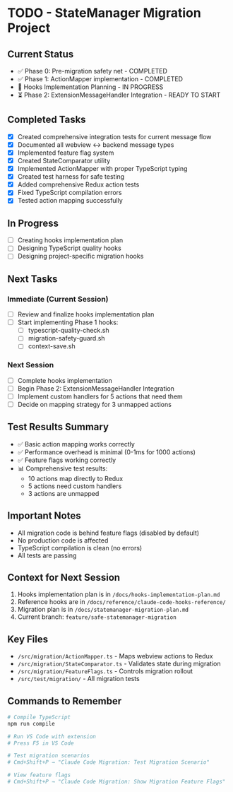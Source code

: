 # TODO - StateManager Migration Project

## Current Status
- ✅ Phase 0: Pre-migration safety net - COMPLETED
- ✅ Phase 1: ActionMapper implementation - COMPLETED
- 🔄 Hooks Implementation Planning - IN PROGRESS
- ⏳ Phase 2: ExtensionMessageHandler Integration - READY TO START

## Completed Tasks
- [x] Created comprehensive integration tests for current message flow
- [x] Documented all webview ↔ backend message types
- [x] Implemented feature flag system
- [x] Created StateComparator utility
- [x] Implemented ActionMapper with proper TypeScript typing
- [x] Created test harness for safe testing
- [x] Added comprehensive Redux action tests
- [x] Fixed TypeScript compilation errors
- [x] Tested action mapping successfully

## In Progress
- [ ] Creating hooks implementation plan
- [ ] Designing TypeScript quality hooks
- [ ] Designing project-specific migration hooks

## Next Tasks
### Immediate (Current Session)
- [ ] Review and finalize hooks implementation plan
- [ ] Start implementing Phase 1 hooks:
  - [ ] typescript-quality-check.sh
  - [ ] migration-safety-guard.sh
  - [ ] context-save.sh

### Next Session
- [ ] Complete hooks implementation
- [ ] Begin Phase 2: ExtensionMessageHandler Integration
- [ ] Implement custom handlers for 5 actions that need them
- [ ] Decide on mapping strategy for 3 unmapped actions

## Test Results Summary
- ✅ Basic action mapping works correctly
- ✅ Performance overhead is minimal (0-1ms for 1000 actions)
- ✅ Feature flags working correctly
- 📊 Comprehensive test results:
  - 10 actions map directly to Redux
  - 5 actions need custom handlers
  - 3 actions are unmapped

## Important Notes
- All migration code is behind feature flags (disabled by default)
- No production code is affected
- TypeScript compilation is clean (no errors)
- All tests are passing

## Context for Next Session
1. Hooks implementation plan is in `/docs/hooks-implementation-plan.md`
2. Reference hooks are in `/docs/reference/claude-code-hooks-reference/`
3. Migration plan is in `/docs/statemanager-migration-plan.md`
4. Current branch: `feature/safe-statemanager-migration`

## Key Files
- `/src/migration/ActionMapper.ts` - Maps webview actions to Redux
- `/src/migration/StateComparator.ts` - Validates state during migration
- `/src/migration/FeatureFlags.ts` - Controls migration rollout
- `/src/test/migration/` - All migration tests

## Commands to Remember
```bash
# Compile TypeScript
npm run compile

# Run VS Code with extension
# Press F5 in VS Code

# Test migration scenarios
# Cmd+Shift+P → "Claude Code Migration: Test Migration Scenario"

# View feature flags
# Cmd+Shift+P → "Claude Code Migration: Show Migration Feature Flags"
```